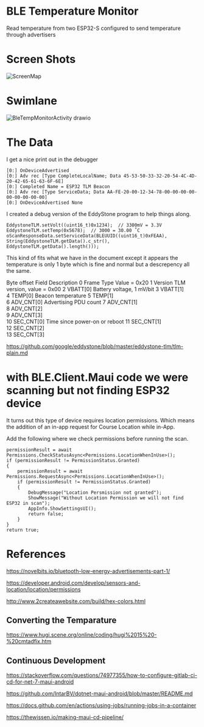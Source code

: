# BLE Temperature Monitor 

Read temperature from two ESP32-S configured to send temperature through advertisers 

# Screen Shots 

![ScreenMap](https://github.com/user-attachments/assets/be162bfb-ea84-4600-b175-fe01f12dcb08)


# Swimlane 
 
![BleTempMonitorActivity drawio](https://github.com/user-attachments/assets/1bb67647-aff7-4585-ac7c-845b152fb08c)



# The Data 

I get a nice print out in the debugger 

    [0:] OnDeviceAdvertised
    [0:] Adv rec [Type CompleteLocalName; Data 45-53-50-33-32-20-54-4C-4D-20-42-65-61-63-6F-6E]
    [0:] Completed Name = ESP32 TLM Beacon
    [0:] Adv rec [Type ServiceData; Data AA-FE-20-00-12-34-78-00-00-00-00-00-00-00-00-00]
    [0:] OnDeviceAdvertised None

I created a debug version of the EddyStone program to help things along. 

    EddystoneTLM.setVolt((uint16_t)0x1234);  // 3300mV = 3.3V
    EddystoneTLM.setTemp(0x5678);  // 3000 = 30.00 ˚C
    oScanResponseData.setServiceData(BLEUUID((uint16_t)0xFEAA), String(EddystoneTLM.getData().c_str(), EddystoneTLM.getData().length()));

This kind of fits what we have in the document except it appears the temperature is only 1 byte which is fine and normal but a descrepency all the same. 

Byte offset 	Field 	Description
0 	Frame Type 	Value = 0x20
1 	Version 	TLM version, value = 0x00
2 	VBATT[0] 	Battery voltage, 1 mV/bit
3 	VBATT[1] 	
4 	TEMP[0] 	Beacon temperature
5 	TEMP[1] 	
6 	ADV_CNT[0] 	Advertising PDU count
7 	ADV_CNT[1] 	
8 	ADV_CNT[2] 	
9 	ADV_CNT[3] 	
10 	SEC_CNT[0] 	Time since power-on or reboot
11 	SEC_CNT[1] 	
12 	SEC_CNT[2] 	
13 	SEC_CNT[3] 	



https://github.com/google/eddystone/blob/master/eddystone-tlm/tlm-plain.md


# with BLE.Client.Maui code we were scanning but not finding ESP32 device 

It turns out this type of device requires location permissions. Which means the addition of an in-app request for Course Location while in-App. 

Add the following where we check permissions before running the scan. 

    permissionResult = await Permissions.CheckStatusAsync<Permissions.LocationWhenInUse>();
    if (permissionResult != PermissionStatus.Granted)
    {
        permissionResult = await Permissions.RequestAsync<Permissions.LocationWhenInUse>();
        if (permissionResult != PermissionStatus.Granted)
        {
            DebugMessage("Location Persmission not granted");
            ShowMessage("Without Location Permission we will not find ESP32 in scan");
            AppInfo.ShowSettingsUI();
            return false;
        }
    }
    return true;


# References 

https://novelbits.io/bluetooth-low-energy-advertisements-part-1/

https://developer.android.com/develop/sensors-and-location/location/permissions

http://www.2createawebsite.com/build/hex-colors.html

## Converting the Temparature 

https://www.hugi.scene.org/online/coding/hugi%2015%20-%20cmtadfix.htm

## Continuous Development

https://stackoverflow.com/questions/74977355/how-to-configure-gitlab-ci-cd-for-net-7-maui-android

https://github.com/IntarBV/dotnet-maui-android/blob/master/README.md

https://docs.github.com/en/actions/using-jobs/running-jobs-in-a-container

https://thewissen.io/making-maui-cd-pipeline/
